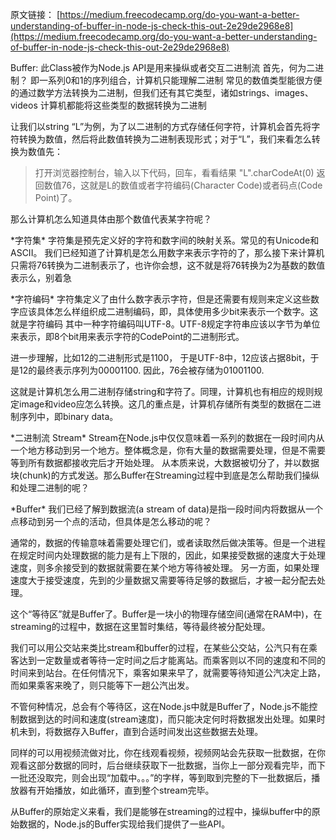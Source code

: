 原文链接： 
[https://medium.freecodecamp.org/do-you-want-a-better-understanding-of-buffer-in-node-js-check-this-out-2e29de2968e8](https://medium.freecodecamp.org/do-you-want-a-better-understanding-of-buffer-in-node-js-check-this-out-2e29de2968e8)

Buffer: 此Class被作为Node.js API是用来操纵或者交互二进制流
首先，何为二进制？
即一系列0和1的序列组合，计算机只能理解二进制
常见的数值类型能很方便的通过数学方法转换为二进制，但我们还有其它类型，诸如strings、images、videos
计算机都能将这些类型的数据转换为二进制

让我们以string “L”为例，为了以二进制的方式存储任何字符，计算机会首先将字符转换为数值，然后将此数值转换为二进制表现形式；对于“L”，我们来看怎么转换为数值先：
> 打开浏览器控制台，输入以下代码，回车，看看结果 
> "L".charCodeAt(0) 
> 返回数值76，这就是L的数值或者字符编码(Character Code)或者码点(Code Point)了。

那么计算机怎么知道具体由那个数值代表某字符呢？

\*字符集\*
字符集是预先定义好的字符和数字间的映射关系。常见的有Unicode和ASCII。
我们已经知道了计算机是怎么用数字来表示字符的了，那么接下来计算机只需将76转换为二进制表示了，也许你会想，这不就是将76转换为2为基数的数值表示么，别着急

\*字符编码\*
字符集定义了由什么数字表示字符，但是还需要有规则来定义这些数字应该具体怎么样组织成二进制编码，即，具体使用多少bit来表示一个数字。这就是字符编码
其中一种字符编码叫UTF-8。UTF-8规定字符串应该以字节为单位来表示，即8个bit用来表示字符的CodePoint的二进制形式。

进一步理解，比如12的二进制形式是1100， 于是UTF-8中，12应该占据8bit，于是12的最终表示序列为00001100.
因此，76会被存储为01001100.

这就是计算机怎么用二进制存储string和字符了。同理，计算机也有相应的规则规定image和video应怎么转换。这几的重点是，计算机存储所有类型的数据在二进制序列中，即binary data。

\*二进制流 Stream\*
Stream在Node.js中仅仅意味着一系列的数据在一段时间内从一个地方移动到另一个地方。整体概念是，你有大量的数据需要处理，但是不需要等到所有数据都接收完后才开始处理。
从本质来说，大数据被切分了，并以数据块(chunk)的方式发送。那么Buffer在Streaming过程中到底是怎么帮助我们操纵和处理二进制的呢？

\*Buffer\*
我们已经了解到数据流(a stream of data)是指一段时间内将数据从一个点移动到另一个点的活动，但具体是怎么移动的呢？

通常的，数据的传输意味着需要处理它们，或者读取然后做决策等。但是一个进程在规定时间内处理数据的能力是有上下限的，因此，如果接受数据的速度大于处理速度，则多余接受到的数据就需要在某个地方等待被处理。
另一方面，如果处理速度大于接受速度，先到的少量数据又需要等待足够的数据后，才被一起分配去处理。

这个“等待区”就是Buffer了。Buffer是一块小的物理存储空间(通常在RAM中)，在streaming的过程中，数据在这里暂时集结，等待最终被分配处理。

我们可以用公交站来类比stream和buffer的过程，在某些公交站，公汽只有在乘客达到一定数量或者等待一定时间之后才能离站。而乘客则以不同的速度和不同的时间来到站台。在任何情况下，乘客如果来早了，就需要等待知道公汽决定上路，而如果乘客来晚了，则只能等下一趟公汽出发。

不管何种情况，总会有个等待区，这在Node.js中就是Buffer了，Node.js不能控制数据到达的时间和速度(stream速度)，而只能决定何时将数据发出处理。如果时机未到，将数据存入Buffer，直到合适时间发出这些数据去处理。

同样的可以用视频流做对比，你在线观看视频，视频网站会先获取一批数据，在你观看这部分数据的同时，后台继续获取下一批数据，当你上一部分观看完毕，而下一批还没取完，则会出现“加载中。。。”的字样，等到取到完整的下一批数据后，播放器有开始播放，如此循环，直到整个stream完毕。

从Buffer的原始定义来看，我们是能够在streaming的过程中，操纵buffer中的原始数据的，Node.js的Buffer实现给我们提供了一些API。




